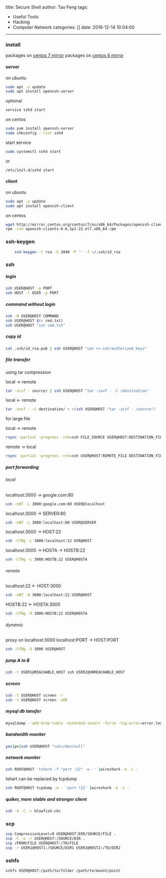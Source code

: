 title: Secure Shell
author: Tao Feng
tags:
  - Useful Tools
  - Hacking
  - Computer Network
categories: []
date: 2016-12-14 10:04:00
---
### install

packages on <a href="http://mirror.centos.org/centos/7/os/x86_64/Packages/">centos 7 mirror</a>
packages on <a href="http://mirror.centos.org/centos/6/os/x86_64/Packages/">centos 6 mirror</a>

#### server
on ubuntu 
```bash
sudo apt -y update
sudo apt install openssh-server
```
optional
```bash
service sshd start
```
on centos
```bash
sudo yum install openssh-server
sudo chkconfig --list sshd
```
start service
```bash
sudo systemctl sshd start 
```
or 
```bash
/etc/init.d/sshd start
```

<!-- more -->

#### client
on ubuntu
```bash
sudo apt -y update
sudo apt install openssh-client
```
on centos
```bash
wget http://mirror.centos.org/centos/7/os/x86_64/Packages/openssh-clients-6.6.1p1-22.el7.x86_64.rpm
rpm -ivh openssh-clients-6.6.1p1-22.el7.x86_64.rpm
```
### ssh-keygen
```bash
	ssh-keygen -t rsa -b 2048 -P '' -f ~/.ssh/id_rsa
```
### ssh

##### login
```bash
ssh USER@HOST -p PORT
ssh HOST -l USER -p PORT
```
##### command without login
```bash
ssh -N USER@HOST COMMAND
ssh USER@HOST $(< cmd.txt)
ssh USER@HOST "cat cmd.txt"
```
##### copy id
```bash
cat .ssh/id_rsa.pub | ssh USER@HOST "cat >>.ssh/authorized_keys"
```
##### file transfer

using tar compression

local -> remote
```bash
tar -zcvf - source/ | ssh USER@HOST "tar -zxvf - -C /destination"
```
local <- remote
```bash
tar -zxvf - -C destination/ < <(ssh USER@HOST "tar -zcvf - /source")
```
for large file

local -> remote
```bash
rsync -partial -progress -rsh=ssh FILE_SOURCE USER@HOST:DESTINATION_FILE
```
remote -> local
```bash
rsync -partial -progress -rsh=ssh USER@HOST:REMOTE_FILE DESTINATION_FILE
```

##### port forwording

###### local

localhost:3000 -> google.com:80
```bash
ssh -nNT -L 3000:google.com:80 USER@localhost
```
localhost:3000 -> SERVER:80
```bash
ssh -nNT -L 3000:localhost:80 USER@SERVER	
```
localhost:3000 -> HOST:22
```bash
ssh -CfNg -L 3000:localhost:22 USR@HOST
```
localhost:3000 -> HOSTA -> HOSTB:22
```bash
ssh -CfNg -L 3000:HOSTB:22 USER@HOSTA
```

###### remote

localhost:22 <- HOST:3000
```bash
ssh -nNT -R 3000:localhost:22 USER@HOST
```
HOSTB:22 <- HOSTA:3000
```bash
ssh -CfNg -R 3000:HOSTB:22 USER@HOSTA
```
###### dynamic

proxy on localhost:3000
localhost:PORT -> HOST:PORT
```bash
ssh -CfNg -D 3000 USER@HOST
```
##### jump A to B
```bash
ssh -t USER1@REACHABLE_HOST ssh USER2@UNREACHABLE_HOST
```
##### screen
```bash
ssh -t USER@HOST screen -r
ssh -t USER@HOST screen -xRR
```
##### mysql db tansfer
```bash
mysqldump --add-drop-table -extended-insert -force -log-error=error.log -uUSER -pPASS OLD_DB_NAME | ssh -C USER@HOST "mysql -uUSER -pPASS NEW_DB_NAME"
```
##### bandwidth moniter
```bash
yes|pv|ssh USER@HOST "cat>/dev/null"
```
##### network moniter
```bash
ssh ROOT@HOST 'tshark -f "port !22" -w -' |wireshark -k -i -
```
tshart can be replaced by tcpdump
```bash
ssh ROOT@HOST tcpdump -w - 'port !22' |wireshark -k -i -
```
##### quiker, more stable and stronger client
```bash
ssh -4 -C -c blowfish-cbc
```
### scp 
```bash
scp CompressionLevel=9 USER@HOST:DIR/SOURCE/FILE .
scp -C -o -r USER@HOST:/SOURCE/DIR .
scp /FROM/FILE USER@HOST:/TO/FILE
scp -r USER1@HOST1:/SOURCE/DIR1 USER2@HOST2:/TO/DIR2
```

### sshfs
```bash
sshfs USER@HOST:/path/to/folder /path/to/mount/point
```